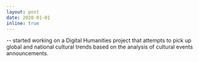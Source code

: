 ```yaml
---
layout: post
date: 2020-01-01
inline: true
---
```


-- started working on a Digital Humanities project that attempts to pick up global and national cultural trends based on the analysis of cultural events announcements.
